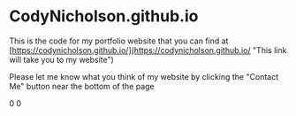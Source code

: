 # CodyNicholson.github.io
This is the code for my portfolio website that you can find at [https://codynicholson.github.io/](https://codynicholson.github.io/ "This link will take you to my website")

Please let me know what you think of my website by clicking the "Contact Me" button near the bottom of the page















0
0
